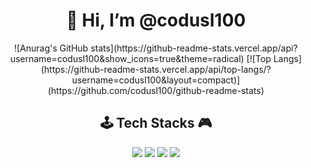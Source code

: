 <div align=center><h1>👋 Hi, I’m @codusl100 </h1></div>

<div align="center">
  ![Anurag's GitHub stats](https://github-readme-stats.vercel.app/api?username=codusl100&show_icons=true&theme=radical) 
  [![Top Langs](https://github-readme-stats.vercel.app/api/top-langs/?username=codusl100&layout=compact)](https://github.com/codusl100/github-readme-stats)
  <h2> 🕹️ Tech Stacks 🎮 </h2> 
  
<img src="https://img.shields.io/badge/Spring Boot-6DB33F?style=flat&logo=Spring Boot&logoColor=white">
<img src="https://img.shields.io/badge/Django-092E20?style=flat&logo=Django&logoColor=white">
<img src="https://img.shields.io/badge/Node.js-339933?style=flat&logo=Node.js&logoColor=white">
<img src="https://img.shields.io/badge/React-61DAFB?style=flat&logo=React&logoColor=white">
  

</div>
